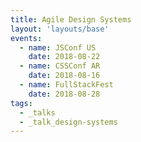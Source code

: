 ```yaml
---
title: Agile Design Systems
layout: 'layouts/base'
events:
  - name: JSConf US
    date: 2018-08-22
  - name: CSSConf AR
    date: 2018-08-16
  - name: FullStackFest
    date: 2018-08-28
tags:
  - _talks
  - _talk_design-systems
---
```

